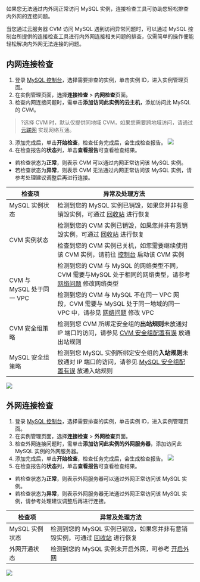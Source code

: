 
如果您无法通过内外网正常访问 MySQL 实例，连接检查工具可协助您轻松排查内外网的连接问题。

当您通过云服务器 CVM 访问 MySQL 遇到访问异常问题时，可以通过 MySQL 控制台所提供的连接检查工具进行内外网连接相关问题的排查，仅需简单的操作便能轻松解决内外网无法连接的问题。

## 内网连接检查
1. 登录 [MySQL 控制台](https://console.cloud.tencent.com/cdb)，选择需要排查的实例，单击实例 ID，进入实例管理页面。
2. 在实例管理页面，选择**连接检查** > **内网检查**页面。
2. 检查内网连接问题时，需单击**添加访问此实例的云主机**，添加访问此 MySQL 的 CVM。
>?选择 CVM 时，默认仅提供同地域 CVM，如果您需要跨地域访问，请通过 [云联网](https://cloud.tencent.com/document/product/877) 实现网络互通。
>
3. 添加完成后，单击**开始检查**，检查任务完成后，会生成检查报告。
![](https://main.qcloudimg.com/raw/9acaa252f55b94c09c5e40d3b8ccdc83.png)
4. 在检查报告的**状态**列，单击**查看报告**可查看检查结果。
 - 若检查状态为**正常**，则表示 CVM 可以通过内网正常访问该 MySQL 实例。
 - 若检查状态为**异常**，则表示 CVM 无法通过内网正常访问该 MySQL 实例，请参考处理建议调整后再进行连接。
<table>
<thead><tr><th>检查项</th><th>异常及处理方法</th></tr></thead>
<tbody><tr>
<td>MySQL 实例状态</td>
<td>检测到您的 MySQL 实例已销毁，如果您并非有意销毁实例，可通过 <a href="https://console.cloud.tencent.com/mysql/recycle">回收站</a> 进行恢复</td></tr>
<tr>
<td rowspan=2>CVM 实例状态</td>
<td>检测到您的 CVM 实例已销毁，如果您并非有意销毁实例，可通过 <a href="https://console.cloud.tencent.com/cvm/recycler/cvm">回收站</a> 进行恢复</td></tr>
<tr>
<td>检查到您的 CVM 实例已关机，如您需要继续使用该 CVM 实例，请前往 <a href="https://console.cloud.tencent.com/cvm/instance">控制台</a> 启动该 CVM 实例</td></tr>
<tr>
<td rowspan=2>CVM 与 MySQL 处于同一 VPC</td>
<td>检测到您的 CVM 与 MySQL 的网络类型不同，CVM 需要与MySQL 处于相同的网络类型，请参考 <a href="https://cloud.tencent.com/document/product/236/44754#wlwt">网络问题</a> 修改网络类型</td></tr>
<tr>
<td>检测到您的 CVM 与 MySQL 不在同一 VPC 网段，CVM 需要与 MySQL 处于同一地域的同一 VPC 中，请参见 <a href="https://cloud.tencent.com/document/product/236/44754#wlwt">网络问题</a> 修改 VPC</td></tr>
<tr>
<td>CVM 安全组策略</td>
<td>检测到您 CVM 所绑定安全组的<strong>出站规则</strong>未放通对 IP 端口的访问，请参见 <a href="https://cloud.tencent.com/document/product/236/44754#caqzpzyw">CVM 安全组配置有误</a> 放通出站规则</td></tr>
<tr>
<td>MySQL 安全组策略</td>
<td>检测到您 MySQL 实例所绑定安全组的<strong>入站规则</strong>未放通对 IP 端口的访问，请参见 <a href="https://cloud.tencent.com/document/product/236/44754#maqzpzyw">MySQL 安全组配置有误</a> 放通入站规则</td></tr>
</tbody></table>
<img src="https://main.qcloudimg.com/raw/ae30ffd0f9df350e1360ed3f870ff441.png">

## 外网连接检查
1. 登录 [MySQL 控制台](https://console.cloud.tencent.com/cdb)，选择需要排查的实例，单击实例 ID，进入实例管理页面。
2. 在实例管理页面，选择**连接检查** > **外网检查**页面。
2. 检查外网连接问题时，需单击**添加访问此实例的外网服务器**，添加访问此 MySQL 实例的外网服务器。
3. 添加完成后，单击**开始检查**，检查任务完成后，会生成检查报告。
![](https://main.qcloudimg.com/raw/1eeb1d51277095a27de9afc7ba4176eb.png)
4. 在检查报告的**状态**列，单击**查看报告**可查看检查结果。
 - 若检查状态为**正常**，则表示外网服务器可以通过外网正常访问该 MySQL 实例。
 - 若检查状态为**异常**，则表示外网服务器无法通过外网正常访问该 MySQL 实例，请参考处理建议调整后再进行连接。
<table>
<thead><tr><th>检查项</th><th>异常及处理方法</th></tr></thead>
<tbody><tr>
<td>MySQL 实例状态</td><td>检测到您的 MySQL 实例已销毁，如果您并非有意销毁实例，可通过 <a href="https://console.cloud.tencent.com/mysql/recycle">回收站</a> 进行恢复</td></tr>
<tr>
<td>外网开通状态</td>
<td>检测到您的 MySQL 实例未开启外网，可参考 <a href="https://cloud.tencent.com/document/product/236/3130#waiwang">开启外网</a></td></tr>
</tbody></table>
<img src="https://main.qcloudimg.com/raw/502f00b7c8913baf52c9548a525c9772.png">
